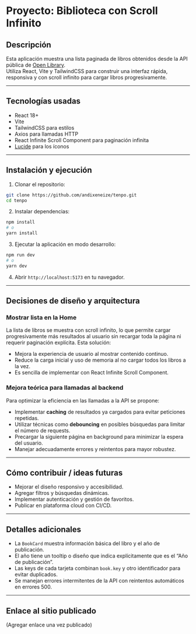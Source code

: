 # Proyecto: Biblioteca con Scroll Infinito

## Descripción

Esta aplicación muestra una lista paginada de libros obtenidos desde la API pública de [Open Library](https://openlibrary.org).  
Utiliza React, Vite y TailwindCSS para construir una interfaz rápida, responsiva y con scroll infinito para cargar libros progresivamente.

---

## Tecnologías usadas

- React 18+
- Vite
- TailwindCSS para estilos
- Axios para llamadas HTTP
- React Infinite Scroll Component para paginación infinita
- [Lucide](https://lucide.dev/) para los íconos

---

## Instalación y ejecución

1. Clonar el repositorio:

```bash
git clone https://github.com/andixeneize/tenpo.git
cd tenpo
```

2. Instalar dependencias:

```bash
npm install
# o
yarn install
```

3. Ejecutar la aplicación en modo desarrollo:

```bash
npm run dev
# o
yarn dev
```

4. Abrir `http://localhost:5173` en tu navegador.

---

## Decisiones de diseño y arquitectura

### Mostrar lista en la Home

La lista de libros se muestra con scroll infinito, lo que permite cargar progresivamente más resultados al usuario sin recargar toda la página ni requerir paginación explícita. Esta solución:

- Mejora la experiencia de usuario al mostrar contenido continuo.
- Reduce la carga inicial y uso de memoria al no cargar todos los libros a la vez.
- Es sencilla de implementar con React Infinite Scroll Component.

### Mejora teórica para llamadas al backend

Para optimizar la eficiencia en las llamadas a la API se propone:

- Implementar **caching** de resultados ya cargados para evitar peticiones repetidas.
- Utilizar técnicas como **debouncing** en posibles búsquedas para limitar el número de requests.
- Precargar la siguiente página en background para minimizar la espera del usuario.
- Manejar adecuadamente errores y reintentos para mayor robustez.

---

## Cómo contribuir / ideas futuras

- Mejorar el diseño responsivo y accesibilidad.
- Agregar filtros y búsquedas dinámicas.
- Implementar autenticación y gestión de favoritos.
- Publicar en plataforma cloud con CI/CD.

---

## Detalles adicionales

- La `BookCard` muestra información básica del libro y el año de publicación.
- El año tiene un tooltip o diseño que indica explícitamente que es el “Año de publicación”.
- Las keys de cada tarjeta combinan `book.key` y otro identificador para evitar duplicados.
- Se manejan errores intermitentes de la API con reintentos automáticos en errores 500.

---

## Enlace al sitio publicado

(Agregar enlace una vez publicado)
